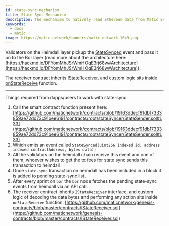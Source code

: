 ```yaml
---
id: state-sync-mechanism
title: State Sync Mechanism
description: The mechanism to natively read Ethereum data from Matic EVM chain is that of ‘State Sync’.
keywords:
  - docs
  - matic
image: https://matic.network/banners/matic-network-16x9.png 
---
```

 

Validators on the Heimdall layer pickup the [StateSynced](https://github.com/maticnetwork/contracts/blob/a4c26d59ca6e842af2b8d2265be1da15189e29a4/contracts/root/stateSyncer/StateSender.sol#L24) event and pass it on to the Bor layer (read more about the architecture here: [https://hackmd.io/DFYomMhJSrWmHOqE3rj68w#Architecture](https://hackmd.io/DFYomMhJSrWmHOqE3rj68w#Architecture)). 

The receiver contract inherits [IStateReceiver](https://github.com/maticnetwork/genesis-contracts/blob/master/contracts/IStateReceiver.sol), and custom logic sits inside [onStateReceive](https://github.com/maticnetwork/genesis-contracts/blob/05556cfd91a6879a8190a6828428f50e4912ee1a/contracts/IStateReceiver.sol#L5) function.

---

Things required from dapps/users to work with state-sync:

1. Call the smart contract function present here: [https://github.com/maticnetwork/contracts/blob/19163ddecf91db17333859ae72dd73c91bee6191/contracts/root/stateSyncer/StateSender.sol#L33](https://github.com/maticnetwork/contracts/blob/19163ddecf91db17333859ae72dd73c91bee6191/contracts/root/stateSyncer/StateSender.sol#L33)
2. Which emits an event called `StateSynced(uint256 indexed id, address indexed contractAddress, bytes data);`
3. All the validators on the heimdall chain receive this event and one of them, whoever wishes to get the tx fees for state sync sends this transaction to heimdall
4. Once `state-sync` transaction on heimdall has been included in a block it is added to pending state-sync list.
5. After every sprint on `bor` the `bor` node fetches the pending state-sync events from heimdall via an API call.
6. The receiver contract inherits `IStateReceiver` interface, and custom logic of decoding the data bytes and performing any action sits inside `onStateReceive` function: [https://github.com/maticnetwork/genesis-contracts/blob/master/contracts/IStateReceiver.sol](https://github.com/maticnetwork/genesis-contracts/blob/master/contracts/IStateReceiver.sol)